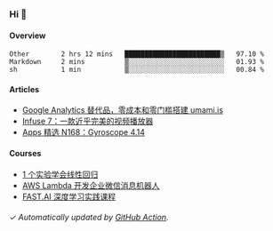 ### Hi 👋

#### Overview

<!--START_SECTION:waka-->
```text
Other        2 hrs 12 mins   ████████████████████████▒   97.10 % 
Markdown     2 mins          ▒░░░░░░░░░░░░░░░░░░░░░░░░   01.93 % 
sh           1 min           ▒░░░░░░░░░░░░░░░░░░░░░░░░   00.84 % 
```
<!--END_SECTION:waka-->

#### Articles

<!-- BLOG:START -->
- [Google Analytics 替代品，零成本和零门槛搭建 umami.is](https://huhuhang.com/post/sspai/68721?from=github)
- [Infuse 7：一款近乎完美的视频播放器](https://huhuhang.com/post/sspai/68706?from=github)
- [Apps 精选 N168：Gyroscope 4.14](https://huhuhang.com/post/product-hunt/product-hunt-n168?from=github)<!-- BLOG:END -->

#### Courses

<!-- SYL:START -->
- [1 个实验学会线性回归](https://lanqiao.cn/courses/4855)
- [AWS Lambda 开发企业微信消息机器人](https://lanqiao.cn/courses/2868)
- [FAST.AI 深度学习实践课程](https://lanqiao.cn/courses/1445)
<!-- SYL:END -->

###### ✓ Automatically updated by [GitHub Action](https://github.com/huhuhang/huhuhang/actions).
